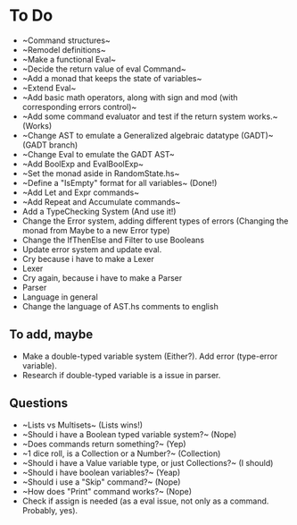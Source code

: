 # To Do

- ~Command structures~
- ~Remodel definitions~
- ~Make a functional Eval~
- ~Decide the return value of eval Command~
- ~Add a monad that keeps the state of variables~
- ~Extend Eval~
- ~Add basic math operators, along with sign and mod (with corresponding errors control)~
- ~Add some command evaluator and test if the return system works.~ (Works)
- ~Change AST to emulate a Generalized algebraic datatype (GADT)~ (GADT branch)
- ~Change Eval to emulate the GADT AST~
- ~Add BoolExp and EvalBoolExp~
- ~Set the monad aside in RandomState.hs~
- ~Define a "IsEmpty" format for all variables~ (Done!) 
- ~Add Let and Expr commands~
- ~Add Repeat and Accumulate commands~
- Add a TypeChecking System (And use it!)
- Change the Error system, adding different types of errors (Changing the monad from Maybe to a new Error type)
- Change the IfThenElse and Filter to use Booleans
- Update error system and update eval.
- Cry because i have to make a Lexer
- Lexer
- Cry again, because i have to make a Parser
- Parser
- Language in general
- Change the language of AST.hs comments to english


## To add, maybe
- Make a double-typed variable system (Either?). Add error (type-error variable).
- Research if double-typed variable is a issue in parser. 

## Questions
- ~Lists vs Multisets~ (Lists wins!)
- ~Should i have a Boolean typed variable system?~ (Nope)
- ~Does commands return something?~ (Yep)
- ~1 dice roll, is a Collection or a Number?~ (Collection)
- ~Should i have a Value variable type, or just Collections?~ (I should)
- ~Should i have boolean variables?~ (Yeap)
- ~Should i use a "Skip" command?~ (Nope)
- ~How does "Print" command works?~ (Nope)
- Check if assign is needed (as a eval issue, not only as a command. Probably, yes). 
